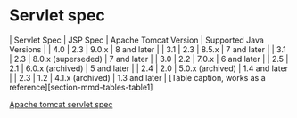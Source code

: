 # Servlet spec

| Servlet Spec | JSP Spec | Apache Tomcat Version | Supported Java Versions |
| 4.0          | 2.3      | 9.0.x                 | 8 and later             |
| 3.1          | 2.3      | 8.5.x                 | 7 and later             |
| 3.1          | 2.3      | 8.0.x (superseded)    | 7 and later             |
| 3.0          | 2.2      | 7.0.x                 | 6 and later             |
| 2.5          | 2.1      | 6.0.x (archived)      | 5 and later             |
| 2.4          | 2.0      | 5.0.x (archived)      | 1.4 and later           |
| 2.3          | 1.2      | 4.1.x (archived)      | 1.3 and later           |
[Table caption, works as a reference][section-mmd-tables-table1]   

[Apache tomcat servlet spec](http://tomcat.apache.org/whichversion.html)

